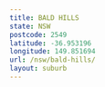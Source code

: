 ```yaml
---
title: BALD HILLS
state: NSW
postcode: 2549
latitude: -36.953196
longitude: 149.851694
url: /nsw/bald-hills/
layout: suburb
---
```

